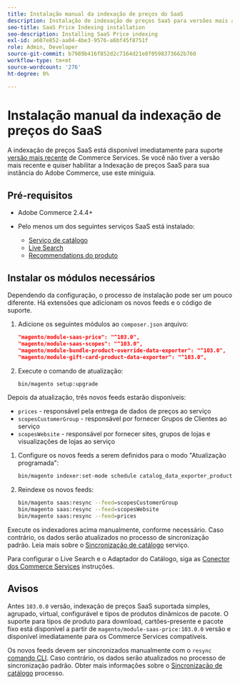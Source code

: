 ```yaml
---
title: Instalação manual da indexação de preços do SaaS
description: Instalação de indexação de preços SaaS para versões mais antigas
seo-title: SaaS Price Indexing installation
seo-description: Installing SaaS Price indexing
exl-id: a607e852-aa04-4be3-9576-a6bf45f8751f
role: Admin, Developer
source-git-commit: b7989b416f852d2c7164d21e8f0598373662b760
workflow-type: tm+mt
source-wordcount: '276'
ht-degree: 0%

---
```


# Instalação manual da indexação de preços do SaaS

A indexação de preços SaaS está disponível imediatamente para suporte [versão mais recente](index.md#Requirements) de Commerce Services.
Se você não tiver a versão mais recente e quiser habilitar a Indexação de preços SaaS para sua instância do Adobe Commerce, use este miniguia.

## Pré-requisitos

* Adobe Commerce 2.4.4+
* Pelo menos um dos seguintes serviços SaaS está instalado:

   * [Serviço de catálogo](../catalog-service/overview.md)
   * [Live Search](../live-search/guide-overview.md)
   * [Recommendations do produto](../product-recommendations/guide-overview.md)

## Instalar os módulos necessários

Dependendo da configuração, o processo de instalação pode ser um pouco diferente.
Há extensões que adicionam os novos feeds e o código de suporte.

1. Adicione os seguintes módulos ao `composer.json` arquivo:

   ```json
   "magento/module-saas-price": "^103.0",
   "magento/module-saas-scopes": "^103.0",
   "magento/module-bundle-product-override-data-exporter": "^103.0",
   "magento/module-gift-card-product-data-exporter": "^103.0",
   ```

1. Execute o comando de atualização:

   ```bash
   bin/magento setup:upgrade
   ```

Depois da atualização, três novos feeds estarão disponíveis:

* `prices` - responsável pela entrega de dados de preços ao serviço
* `scopesCustomerGroup` - responsável por fornecer Grupos de Clientes ao serviço
* `scopesWebsite` - responsável por fornecer sites, grupos de lojas e visualizações de lojas ao serviço


1. Configure os novos feeds a serem definidos para o modo &quot;Atualização programada&quot;:

   ```bash
   bin/magento indexer:set-mode schedule catalog_data_exporter_product_prices scopes_customergroup_data_exporter scopes_website_data_exporter
   ```

1. Reindexe os novos feeds:

   ```bash
   bin/magento saas:resync --feed=scopesCustomerGroup
   bin/magento saas:resync --feed=scopesWebsite
   bin/magento saas:resync --feed=prices
   ```

Execute os indexadores acima manualmente, conforme necessário. Caso contrário, os dados serão atualizados no processo de sincronização padrão. Leia mais sobre o [Sincronização de catálogo](../landing/catalog-sync.md) serviço.


Para configurar o Live Search e o Adaptador do Catálogo, siga as [Conector dos Commerce Services](https://experienceleague.adobe.com/docs/commerce-merchant-services/user-guides/integration-services/saas.html) instruções.

## Avisos

Antes `103.0.0` versão, indexação de preços SaaS suportada simples, agrupado, virtual, configurável e tipos de produtos dinâmicos de pacote.
O suporte para tipos de produto para download, cartões-presente e pacote fixo está disponível a partir de `magento/module-saas-price:103.0.0` versão e disponível imediatamente para os Commerce Services compatíveis.

Os novos feeds devem ser sincronizados manualmente com o `resync` [comando CLI](../landing/catalog-sync.md#resynccmdline). Caso contrário, os dados serão atualizados no processo de sincronização padrão. Obter mais informações sobre o [Sincronização de catálogo](../landing/catalog-sync.md) processo.